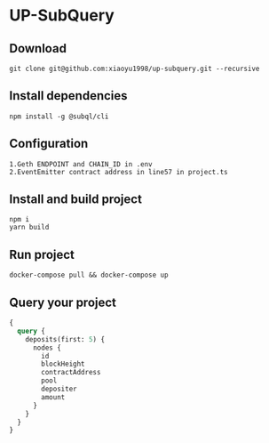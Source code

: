 # UP-SubQuery

## Download
```shell
git clone git@github.com:xiaoyu1998/up-subquery.git --recursive
```

## Install dependencies
```shell
npm install -g @subql/cli
```
## Configuration 
```shell
1.Geth ENDPOINT and CHAIN_ID in .env
2.EventEmitter contract address in line57 in project.ts
```

## Install and build project
```shell
npm i 
yarn build
```

## Run project
```shell
docker-compose pull && docker-compose up
```

## Query your project

```graphql
{
  query {
    deposits(first: 5) {
      nodes {
        id
        blockHeight
        contractAddress
        pool
        depositer
        amount
      }
    }
  }
}
```